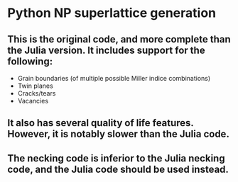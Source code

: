 # Python NP superlattice generation
## This is the original code, and more complete than the Julia version. It includes support for the following:
- Grain boundaries (of multiple possible Miller indice combinations)
- Twin planes
- Cracks/tears
- Vacancies

## It also has several quality of life features. However, it is notably slower than the Julia code.
## The necking code is inferior to the Julia necking code, and the Julia code should be used instead. 
